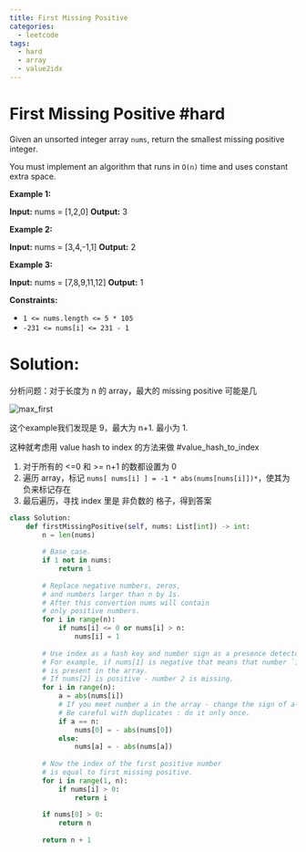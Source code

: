 ```yaml
---
title: First Missing Positive
categories:
  - leetcode
tags:
  - hard
  - array
  - value2idx
---
```




# First Missing Positive #hard

Given an unsorted integer array `nums`, return the smallest missing positive integer.

You must implement an algorithm that runs in `O(n)` time and uses constant extra space.

**Example 1:**

**Input:** nums = [1,2,0]
**Output:** 3

**Example 2:**

**Input:** nums = [3,4,-1,1]
**Output:** 2

**Example 3:**

**Input:** nums = [7,8,9,11,12]
**Output:** 1

**Constraints:**

-   `1 <= nums.length <= 5 * 105`
-   `-231 <= nums[i] <= 231 - 1`


# Solution:

分析问题：对于长度为 n 的 array，最大的 missing positive 可能是几

![max_first](https://leetcode.com/problems/first-missing-positive/Figures/41/41_max_possible_first.png)

这个example我们发现是 9，最大为 n+1. 最小为 1.

这种就考虑用 value hash to index 的方法来做 #value_hash_to_index 

1. 对于所有的 <=0 和 >= n+1 的数都设置为 0
2. 遍历 array，标记 ```nums[ nums[i] ] = -1 * abs(nums[nums[i]])*```，使其为负来标记存在
3. 最后遍历，寻找 index 里是 非负数的 格子，得到答案

```python
class Solution:
    def firstMissingPositive(self, nums: List[int]) -> int:
        n = len(nums)
        
        # Base case.
        if 1 not in nums:
            return 1
        
        # Replace negative numbers, zeros,
        # and numbers larger than n by 1s.
        # After this convertion nums will contain 
        # only positive numbers.
        for i in range(n):
            if nums[i] <= 0 or nums[i] > n:
                nums[i] = 1
        
        # Use index as a hash key and number sign as a presence detector.
        # For example, if nums[1] is negative that means that number `1`
        # is present in the array. 
        # If nums[2] is positive - number 2 is missing.
        for i in range(n): 
            a = abs(nums[i])
            # If you meet number a in the array - change the sign of a-th element.
            # Be careful with duplicates : do it only once.
            if a == n:
                nums[0] = - abs(nums[0])
            else:
                nums[a] = - abs(nums[a])
            
        # Now the index of the first positive number 
        # is equal to first missing positive.
        for i in range(1, n):
            if nums[i] > 0:
                return i
        
        if nums[0] > 0:
            return n
            
        return n + 1
```

